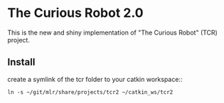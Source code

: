 The Curious Robot 2.0
=====================

This is the new and shiny implementation of "The Curious Robot" (TCR) project.


Install
-------
create a symlink of the tcr folder to your catkin workspace::

    ln -s ~/git/mlr/share/projects/tcr2 ~/catkin_ws/tcr2


<!-- vim: ft=markdown -->
